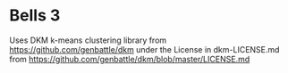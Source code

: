 # Bells 3

Uses DKM k-means clustering library from https://github.com/genbattle/dkm under the
License in dkm-LICENSE.md from https://github.com/genbattle/dkm/blob/master/LICENSE.md

